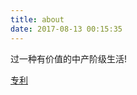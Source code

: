 ```yaml
---
title: about
date: 2017-08-13 00:15:35
---
```

过一种有价值的中产阶级生活!

[专利](http://epub.sipo.gov.cn/tdcdesc.action?strWhere=CN105450313A)
